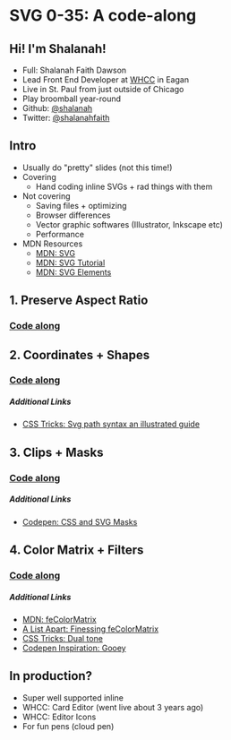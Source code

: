 # SVG 0-35: A code-along

## Hi! I'm Shalanah!
- Full: Shalanah Faith Dawson
- Lead Front End Developer at [WHCC](whcc.com) in Eagan
- Live in St. Paul from just outside of Chicago
- Play broomball year-round
- Github: [@shalanah](https://github.com/shalanah)
- Twitter: [@shalanahfaith](https://twitter.com/shalanahfaith)

## Intro
- Usually do "pretty" slides (not this time!)
- Covering
  - Hand coding inline SVGs + rad things with them
- Not covering
  - Saving files + optimizing
  - Browser differences
  - Vector graphic softwares (Illustrator, Inkscape etc)
  - Performance
- MDN Resources
  - [MDN: SVG](https://developer.mozilla.org/en-US/docs/Web/SVG)
  - [MDN: SVG Tutorial](https://developer.mozilla.org/en-US/docs/Web/SVG/Tutorial)
  - [MDN: SVG Elements](https://developer.mozill)

## 1. Preserve Aspect Ratio
### [Code along](https://codepen.io/shalanah/pen/JjPWyqX)

## 2. Coordinates + Shapes
### [Code along](https://codepen.io/shalanah/pen/bGbqoWz)

##### Additional Links
- [CSS Tricks: Svg path syntax an illustrated guide](https://css-tricks.com/svg-path-syntax-illustrated-guide/)

## 3. Clips + Masks
### [Code along](https://codepen.io/shalanah/pen/YzKGmve)

##### Additional Links
- [Codepen: CSS and SVG Masks](https://codepen.io/yoksel/full/fsdbu/)

## 4. Color Matrix + Filters
### [Code along](https://codepen.io/shalanah/pen/RwbpLjy)

##### Additional Links
- [MDN: feColorMatrix](https://developer.mozilla.org/en-US/docs/Web/SVG/Element/feColorMatrix)
- [A List Apart: Finessing feColorMatrix](https://alistapart.com/article/finessing-fecolormatrix/)
- [CSS Tricks: Dual tone](https://css-tricks.com/using-svg-to-create-a-duotone-image-effect/)
- [Codepen Inspiration: Gooey](https://codepen.io/bobannbg/pen/BZrXqz?editors=1100)

## In production?
- Super well supported inline
- WHCC: Card Editor (went live about 3 years ago)
- WHCC: Editor Icons
- For fun pens (cloud pen)



  